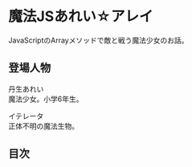 魔法JSあれい☆アレイ
==================

JavaScriptのArrayメソッドで敵と戦う魔法少女のお話。

## 登場人物

丹生あれい  
魔法少女。小学6年生。

イテレータ  
正体不明の魔法生物。

## 目次

